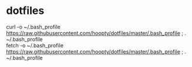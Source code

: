dotfiles
========

curl -o ~/.bash_profile  https://raw.githubusercontent.com/hoopty/dotfiles/master/.bash_profile ; . ~/.bash_profile  
fetch -o ~/.bash_profile  https://raw.githubusercontent.com/hoopty/dotfiles/master/.bash_profile ; . ~/.bash_profile  

